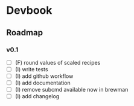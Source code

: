 # Devbook

## Roadmap

### v0.1

- [ ] (F) round values of scaled recipes
- [ ] (I) write tests
- [ ] (I) add github workflow
- [ ] (I) add documentation
- [ ] (I) remove subcmd available now in brewman
- [ ] (I) add changelog
